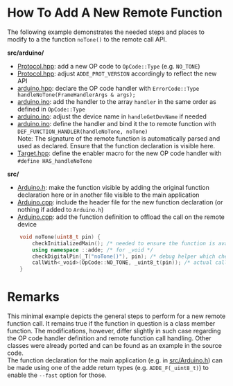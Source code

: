 How To Add A New Remote Function
================================

The following example demonstrates the needed steps and places to modify to a the function `noTone()` to the remote call API.  

**src/arduino/**
- [Protocol.hpp](../src/arduino/Protocol.hpp): add a new OP code to `OpCode::Type` (e.g. `NO_TONE`)
- [Protocol.hpp](../src/arduino/Protocol.hpp): adjust `ADDE_PROT_VERSION` accordingly to reflect the new API
- [arduino.hpp](../src/arduino/arduino.hpp): declare the OP code handler with `ErrorCode::Type handleNoTone(FrameHandlerArgs & args);`
- [arduino.ino](../src/arduino/arduino.ino): add the handler to the array `handler` in the same order as defined in `OpCode::Type`
- [arduino.ino](../src/arduino/arduino.ino): adjust the device name in `handleGetDevName` if needed
- [arduino.ino](../src/arduino/arduino.ino): define the handler and bind it the to remote function with `DEF_FUNCTION_HANDLER(handleNoTone, noTone)`  
  Note: The signature of the remote function is automatically parsed and used as declared. Ensure that the function declaration is visible here.
- [Target.hpp](../src/arduino/Target.hpp): define the enabler macro for the new OP code handler with `#define HAS_handleNoTone`

**src/**
- [Arduino.h](../src/Arduino.h): make the function visible by adding the original function declaration here or in another file visible to the main application
- [Arduino.cpp](../src/Arduino.cpp): include the header file for the new function declaration (or nothing if added to `Arduino.h`)
- [Arduino.cpp](../src/Arduino.cpp): add the function definition to offload the call on the remote device
```.cpp
    void noTone(uint8_t pin) {
    	checkInitializedMain(); /* needed to ensure the function is available before setup() is called */
    	using namespace ::adde; /* for _void */
    	checkDigitalPin(_T("noTone()"), pin); /* debug helper which checks if the given pin is a digital pin (optional feature) */
    	callWith<_void>(OpCode::NO_TONE, _uint8_t(pin)); /* actual call to the remote device */
    }
```

Remarks
=======

This minimal example depicts the general steps to perform for a new remote function call. It remains
true if the function in question is a class member function. The modifications, however, differ slightly
in such case regarding the OP code handler definition and remote function call handling. Other classes
were already ported and can be found as an example in the source code.  
The function declaration for the main application (e.g. in [src/Arduino.h](../src/Arduino.h)) can be made
using one of the adde return types (e.g. `ADDE_F(_uint8_t)`) to enable the `--fast` option for those.
